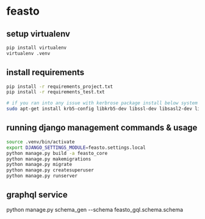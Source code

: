 # feasto


## setup virtualenv

```sh
pip install virtualenv
virtualenv .venv
```

## install requirements

```bash
pip install -r requirements_project.txt
pip install -r requirements_test.txt

# if you ran into any issue with kerbrose package install below system dependencies
sudo apt-get install krb5-config libkrb5-dev libssl-dev libsasl2-dev libsasl2-modules-gssapi-mit python3.7-dev python3-dev -y

```

## running django management commands & usage

```sh
source .venv/bin/activate
export DJANGO_SETTINGS_MODULE=feasto.settings.local
python manage.py build -a feasto_core
python manage.py makemigrations
python manage.py migrate
python manage.py createsuperuser
python manage.py runserver
```


## graphql service
python manage.py schema_gen --schema feasto_gql.schema.schema
